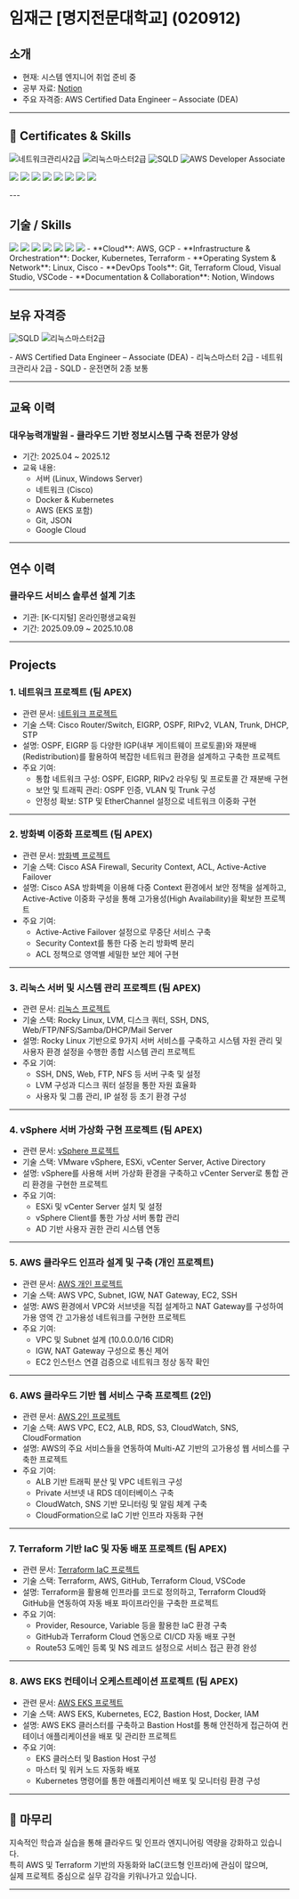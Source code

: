 # 임재근 [명지전문대학교] (020912)

## 소개
- 현재: 시스템 엔지니어 취업 준비 중  
- 공부 자료: [Notion](https://www.notion.so/262c489a36788005a6d6e699c48ec798)
- 주요 자격증: AWS Certified Data Engineer – Associate (DEA)

---
## 🧩 Certificates & Skills
<p align="left">
  <!-- 🎓 Certificates -->
  <img src="https://img.shields.io/badge/네트워크관리사2급-1BA0D7?style=for-the-badge&logo=cisco&logoColor=white" alt="네트워크관리사2급" />
  <img src="https://img.shields.io/badge/Linux%20Master%202급-FCC624?style=for-the-badge&logo=linux&logoColor=black" alt="리눅스마스터2급" />
  <img src="https://img.shields.io/badge/SQLD-CC2927?style=for-the-badge&logo=databricks&logoColor=white" alt="SQLD" />
  <img src="https://img.shields.io/badge/AWS%20Certified%20Developer%20–%20Associate-232F3E?style=for-the-badge&logo=amazon-aws&logoColor=white" alt="AWS Developer Associate" />
</p>

<p align="left">
  <!-- 💻 Skills -->
  <img src="https://img.shields.io/badge/AWS-FF9900?style=for-the-badge&logo=amazon-aws&logoColor=white" />
  <img src="https://img.shields.io/badge/Terraform-7B42BC?style=for-the-badge&logo=terraform&logoColor=white" />
  <img src="https://img.shields.io/badge/Docker-2496ED?style=for-the-badge&logo=docker&logoColor=white" />
  <img src="https://img.shields.io/badge/Linux-FCC624?style=for-the-badge&logo=linux&logoColor=black" />
  <img src="https://img.shields.io/badge/Cisco-1BA0D7?style=for-the-badge&logo=cisco&logoColor=white" />
  <img src="https://img.shields.io/badge/Python-3776AB?style=for-the-badge&logo=python&logoColor=white" />
  <img src="https://img.shields.io/badge/Java-007396?style=for-the-badge&logo=openjdk&logoColor=white" />
  <img src="https://img.shields.io/badge/Git-F05032?style=for-the-badge&logo=git&logoColor=white" />
</p>
---

## 기술 / Skills
<p align="left">
  <img src="https://img.shields.io/badge/AWS-232F3E?style=flat-square&logo=amazon-aws&logoColor=white" />
  <img src="https://img.shields.io/badge/Terraform-7B42BC?style=flat-square&logo=terraform&logoColor=white" />
  <img src="https://img.shields.io/badge/Docker-2496ED?style=flat-square&logo=docker&logoColor=white" />
  <img src="https://img.shields.io/badge/Linux-FCC624?style=flat-square&logo=linux&logoColor=black" />
  <img src="https://img.shields.io/badge/Cisco-1BA0D7?style=flat-square&logo=cisco&logoColor=white" />
  <img src="https://img.shields.io/badge/Python-3776AB?style=flat-square&logo=python&logoColor=white" />
  <img src="https://img.shields.io/badge/Java-007396?style=flat-square&logo=openjdk&logoColor=white" />
- **Cloud**: AWS, GCP  
- **Infrastructure & Orchestration**: Docker, Kubernetes, Terraform  
- **Operating System & Network**: Linux, Cisco  
- **DevOps Tools**: Git, Terraform Cloud, Visual Studio, VSCode  
- **Documentation & Collaboration**: Notion, Windows  

</p>

---

## 보유 자격증
<p align="left">

  <img src="https://img.shields.io/badge/SQLD-0078D6?style=flat-square&logo=databricks&logoColor=white" alt="SQLD" />
  <img src="https://img.shields.io/badge/Linux%20Master%202급-success?style=flat-square" alt="리눅스마스터2급" />
</p>
- AWS Certified Data Engineer – Associate (DEA)  
- 리눅스마스터 2급  
- 네트워크관리사 2급  
- SQLD  
- 운전면허 2종 보통  

---

## 교육 이력
### 대우능력개발원 - 클라우드 기반 정보시스템 구축 전문가 양성
- 기간: 2025.04 ~ 2025.12  
- 교육 내용:
  - 서버 (Linux, Windows Server)
  - 네트워크 (Cisco)
  - Docker & Kubernetes
  - AWS (EKS 포함)
  - Git, JSON
  - Google Cloud

---

## 연수 이력
### 클라우드 서비스 솔루션 설계 기초
- 기관: [K-디지털] 온라인평생교육원  
- 기간: 2025.09.09 ~ 2025.10.08  

---

## Projects

### 1. 네트워크 프로젝트 (팀 APEX)
- 관련 문서: [네트워크 프로젝트](https://docs.google.com/viewer?url=https://raw.githubusercontent.com/sjg1894/sjg1894/main/docs/2_APEX%20network_project.pdf&embedded=true)
- 기술 스택: Cisco Router/Switch, EIGRP, OSPF, RIPv2, VLAN, Trunk, DHCP, STP
- 설명: OSPF, EIGRP 등 다양한 IGP(내부 게이트웨이 프로토콜)와 재분배(Redistribution)를 활용하여 복잡한 네트워크 환경을 설계하고 구축한 프로젝트
- 주요 기여:
  - 통합 네트워크 구성: OSPF, EIGRP, RIPv2 라우팅 및 프로토콜 간 재분배 구현
  - 보안 및 트래픽 관리: OSPF 인증, VLAN 및 Trunk 구성
  - 안정성 확보: STP 및 EtherChannel 설정으로 네트워크 이중화 구현

---

### 2. 방화벽 이중화 프로젝트 (팀 APEX)
- 관련 문서: [방화벽 프로젝트](https://docs.google.com/viewer?url=https://raw.githubusercontent.com/sjg1894/sjg1894/main/docs/team2%20apex%20firewall%20project.pdf&embedded=true)
- 기술 스택: Cisco ASA Firewall, Security Context, ACL, Active-Active Failover
- 설명: Cisco ASA 방화벽을 이용해 다중 Context 환경에서 보안 정책을 설계하고, Active-Active 이중화 구성을 통해 고가용성(High Availability)을 확보한 프로젝트
- 주요 기여:
  - Active-Active Failover 설정으로 무중단 서비스 구축
  - Security Context를 통한 다중 논리 방화벽 분리
  - ACL 정책으로 영역별 세밀한 보안 제어 구현

---

### 3. 리눅스 서버 및 시스템 관리 프로젝트 (팀 APEX)
- 관련 문서: [리눅스 프로젝트](https://docs.google.com/viewer?url=https://raw.githubusercontent.com/sjg1894/sjg1894/main/docs/apex%20%EB%A6%AC%EB%88%85%EC%8A%A4%20%ED%94%84%EB%A1%9C%EC%A0%9D%ED%8A%B8.pdf&embedded=true)
- 기술 스택: Rocky Linux, LVM, 디스크 쿼터, SSH, DNS, Web/FTP/NFS/Samba/DHCP/Mail Server
- 설명: Rocky Linux 기반으로 9가지 서버 서비스를 구축하고 시스템 자원 관리 및 사용자 환경 설정을 수행한 종합 시스템 관리 프로젝트
- 주요 기여:
  - SSH, DNS, Web, FTP, NFS 등 서버 구축 및 설정
  - LVM 구성과 디스크 쿼터 설정을 통한 자원 효율화
  - 사용자 및 그룹 관리, IP 설정 등 초기 환경 구성

---

### 4. vSphere 서버 가상화 구현 프로젝트 (팀 APEX)
- 관련 문서: [vSphere 프로젝트](https://docs.google.com/viewer?url=https://raw.githubusercontent.com/sjg1894/sjg1894/main/docs/2%EC%A1%B0_APEX_vSphere.pdf&embedded=true)
- 기술 스택: VMware vSphere, ESXi, vCenter Server, Active Directory
- 설명: vSphere를 사용해 서버 가상화 환경을 구축하고 vCenter Server로 통합 관리 환경을 구현한 프로젝트
- 주요 기여:
  - ESXi 및 vCenter Server 설치 및 설정
  - vSphere Client를 통한 가상 서버 통합 관리
  - AD 기반 사용자 권한 관리 시스템 연동

---

### 5. AWS 클라우드 인프라 설계 및 구축 (개인 프로젝트)
- 관련 문서: [AWS 개인 프로젝트](https://docs.google.com/viewer?url=https://raw.githubusercontent.com/sjg1894/sjg1894/main/docs/AWS%20%EA%B0%9C%EC%9D%B8Project_%EC%84%9C%EC%9E%AC%EA%B6%8C.pdf&embedded=true)
- 기술 스택: AWS VPC, Subnet, IGW, NAT Gateway, EC2, SSH
- 설명: AWS 환경에서 VPC와 서브넷을 직접 설계하고 NAT Gateway를 구성하여 가용 영역 간 고가용성 네트워크를 구현한 프로젝트
- 주요 기여:
  - VPC 및 Subnet 설계 (10.0.0.0/16 CIDR)
  - IGW, NAT Gateway 구성으로 통신 제어
  - EC2 인스턴스 연결 검증으로 네트워크 정상 동작 확인

---

### 6. AWS 클라우드 기반 웹 서비스 구축 프로젝트 (2인)
- 관련 문서: [AWS 2인 프로젝트](https://docs.google.com/viewer?url=https://raw.githubusercontent.com/sjg1894/sjg1894/main/docs/AWS%202%EC%9D%B8%20%ED%94%84%EB%A1%9C%EC%A0%9D%ED%8A%B8_%EC%84%9C%EC%9E%AC%EA%B6%8C_%EA%B9%80%EB%AF%BC%ED%98%B8.pdf&embedded=true)
- 기술 스택: AWS VPC, EC2, ALB, RDS, S3, CloudWatch, SNS, CloudFormation
- 설명: AWS의 주요 서비스들을 연동하여 Multi-AZ 기반의 고가용성 웹 서비스를 구축한 프로젝트
- 주요 기여:
  - ALB 기반 트래픽 분산 및 VPC 네트워크 구성
  - Private 서브넷 내 RDS 데이터베이스 구축
  - CloudWatch, SNS 기반 모니터링 및 알림 체계 구축
  - CloudFormation으로 IaC 기반 인프라 자동화 구현

---

### 7. Terraform 기반 IaC 및 자동 배포 프로젝트 (팀 APEX)
- 관련 문서: [Terraform IaC 프로젝트](https://docs.google.com/viewer?url=https://raw.githubusercontent.com/sjg1894/sjg1894/main/docs/2_APEX_Terraform_Projcet.pdf&embedded=true)
- 기술 스택: Terraform, AWS, GitHub, Terraform Cloud, VSCode
- 설명: Terraform을 활용해 인프라를 코드로 정의하고, Terraform Cloud와 GitHub을 연동하여 자동 배포 파이프라인을 구축한 프로젝트
- 주요 기여:
  - Provider, Resource, Variable 등을 활용한 IaC 환경 구축
  - GitHub과 Terraform Cloud 연동으로 CI/CD 자동 배포 구현
  - Route53 도메인 등록 및 NS 레코드 설정으로 서비스 접근 환경 완성

---

### 8. AWS EKS 컨테이너 오케스트레이션 프로젝트 (팀 APEX)
- 관련 문서: [AWS EKS 프로젝트](https://github.com/sjg1894/sjg1894/blob/3ce2d92e5a8557014ed10c720c189733c5f71d1a/docs/APEX_team2_AWS_EKS_project.pdf)
- 기술 스택: AWS EKS, Kubernetes, EC2, Bastion Host, Docker, IAM
- 설명: AWS EKS 클러스터를 구축하고 Bastion Host를 통해 안전하게 접근하여 컨테이너 애플리케이션을 배포 및 관리한 프로젝트
- 주요 기여:
  - EKS 클러스터 및 Bastion Host 구성
  - 마스터 및 워커 노드 자동화 배포
  - Kubernetes 명령어를 통한 애플리케이션 배포 및 모니터링 환경 구성

---

## 💬 마무리
지속적인 학습과 실습을 통해 클라우드 및 인프라 엔지니어링 역량을 강화하고 있습니다.  
특히 AWS 및 Terraform 기반의 자동화와 IaC(코드형 인프라)에 관심이 많으며,  
실제 프로젝트 중심으로 실무 감각을 키워나가고 있습니다.
****

